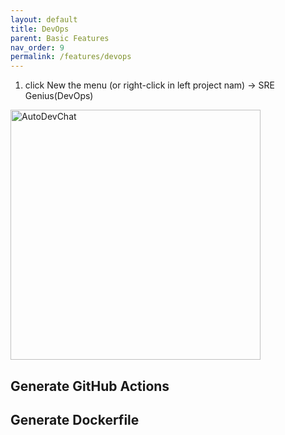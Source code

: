 ```yaml
---
layout: default
title: DevOps
parent: Basic Features
nav_order: 9
permalink: /features/devops
---
```


1. click New the menu (or right-click in left project nam) -> SRE Genius(DevOps)

<img src="https://unitmesh.cc/auto-dev/chat-with-code.png" alt="AutoDevChat" width="400px"/>

## Generate GitHub Actions

## Generate Dockerfile

